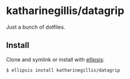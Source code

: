 # katharinegillis/datagrip
Just a bunch of dotfiles.

## Install
Clone and symlink or install with [ellipsis][ellipsis]:

```
$ ellipsis install katharinegillis/datagrip
```

[ellipsis]: http://ellipsis.sh
